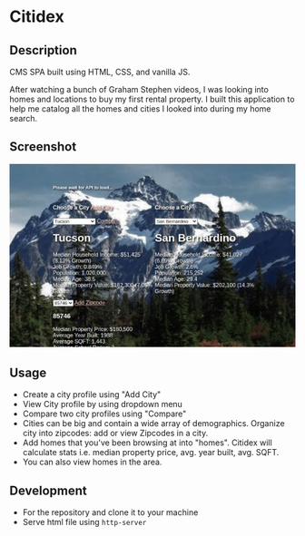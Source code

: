 # Citidex 

## Description

CMS SPA built using HTML, CSS, and vanilla JS. 

After watching a bunch of Graham Stephen videos, I was looking into homes and locations to buy my first rental property. I built this application to help me catalog all the homes and cities I looked into during my home search.

## Screenshot

![screenshot](citidex.jpg)

## Usage 

- Create a city profile using "Add City"
- View City profile by using dropdown menu
- Compare two city profiles using "Compare"
- Cities can be big and contain a wide array of demographics. Organize city into zipcodes: add or view Zipcodes in a city.
- Add homes that you've been browsing at into "homes". Citidex will calculate stats i.e. median property price, avg. year built, avg. SQFT.
- You can also view homes in the area.

## Development

- For the repository and clone it to your machine
- Serve html file using `http-server`